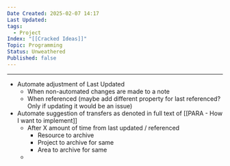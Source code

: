 ```yaml
---
Date Created: 2025-02-07 14:17
Last Updated: 
tags:
  - Project
Index: "[[Cracked Ideas]]"
Topic: Programming
Status: Unweathered
Published: false
---
```

---

- Automate adjustment of Last Updated
	- When non-automated changes are made to a note
	- When referenced (maybe add different property for last referenced? Only if updating it would be an issue)
- Automate suggestion of transfers as denoted in full text of [[PARA - How I want to implement]]
	- After X amount of time from last updated / referenced
		- Resource to archive 
		- Project to archive for same
		- Area to archive for same
	- 
